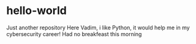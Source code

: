 # hello-world
Just another repository
Here Vadim, i like Python, it would help me in my cybersecurity career!
Had no breakfeast this morning
